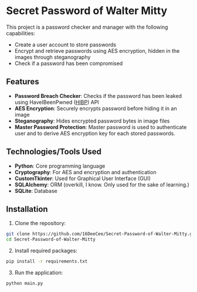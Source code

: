 # Secret Password of Walter Mitty
This project is a password checker and manager with the following capabilities:
- Create a user account to store passwords
- Encrypt and retrieve passwords using AES encryption, hidden in the images through steganography
- Check if a password has been compromised

## Features
- **Password Breach Checker**: Checks if the password has been leaked using HaveIBeenPwned ([HIBP](https://haveibeenpwned.com/API/v3#PwnedPasswords)) API
- **AES Encryption**: Securely encrypts password before hiding it in an image
- **Steganography**: Hides encrypted password bytes in image files
- **Master Password Protection**: Master password is used to authenticate user and to derive AES encryption key for each stored passwords.

## Technologies/Tools Used
- **Python**: Core programming language
- **Cryptography**: For AES and encryption and authentication
- **CustomTkinter**: Used for Graphical User Interface (GUI)
- **SQLAlchemy**: ORM (overkill, I know. Only used for the sake of learning.)
- **SQLite**: Database

## Installation
1. Clone the repository:
```bash
git clone https://github.com/16DeeCee/Secret-Password-of-Walter-Mitty.git
cd Secret-Password-of-Walter-Mitty
```
2. Install required packages:
```bash
pip install -r requirements.txt
```
3. Run the application:
```bash
python main.py
```

